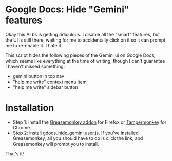 # Google Docs: Hide "Gemini" features
Okay this AI bs is getting ridiculous. I disable all the "smart" features, but the UI is still there, waiting for me to accidentally click on it so it can prompt me to re-enable it. I hate it.

This script hides the following pieces of the Gemini ui on Google Docs, which seems like everything at the time of writing, though I can't guarantee I haven't missed something:
* gemini button in top nav
* "help me write" context menu item
* "help me write" sidebar button

# Installation

* Step 1: install the [Greasemonkey addon](https://addons.mozilla.org/en-US/firefox/addon/greasemonkey/) for Firefox or [Tampermonkey](https://chromewebstore.google.com/detail/tampermonkey/dhdgffkkebhmkfjojejmpbldmpobfkfo) for Chrome.
* Step 2: install [gdocs_hide_gemini.user.js](https://github.com/lshillman/UserScripts/raw/refs/heads/main/Google%20Docs:%20hide%20gemini/gdocs_hide_gemini.user.js). If you've installed Greasemonkey, all you should have to do is click the link, and Greasemonkey will prompt you to install.

That's it!
